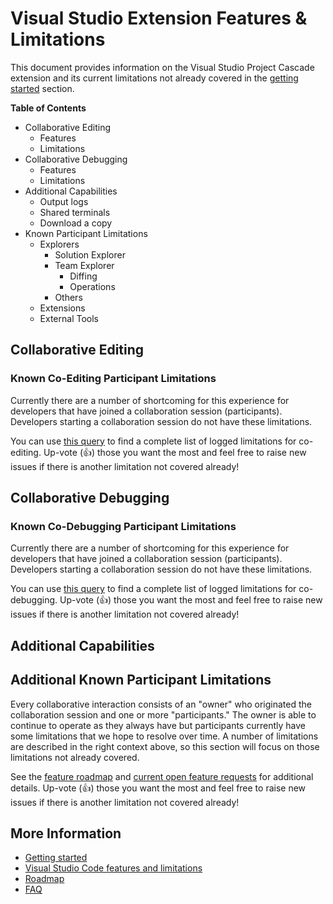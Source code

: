 # Visual Studio Extension Features & Limitations

This document provides information on the Visual Studio Project Cascade extension and its current limitations not already covered in the [getting started](getting-started.md) section.

**Table of Contents**
- Collaborative Editing
    - Features
    - Limitations
- Collaborative Debugging
    - Features
    - Limitations
- Additional Capabilities
    - Output logs
    - Shared terminals
    - Download a copy
- Known Participant Limitations
    - Explorers
       - Solution Explorer
       - Team Explorer
            - Diffing
          - Operations
       - Others
    - Extensions
    - External Tools

## Collaborative Editing

### Known Co-Editing Participant Limitations
Currently there are a number of shortcoming for this experience for developers that have joined a collaboration session (participants). Developers starting a collaboration session do not have these limitations.

You can use [this query](https://github.com/Microsoft/project-cascade/issues?utf8=%E2%9C%93&q=is%3Aissue%20is%3Aopen%20label%3Afeature-request%20label%3A%22area%3A%20co-edit%22%20sort%3Areactions-%2B1%20) to find a complete list of logged limitations for co-editing. Up-vote (👍) those you want the most and feel free to raise new issues if there is another limitation not covered already!

## Collaborative Debugging

### Known Co-Debugging Participant Limitations
Currently there are a number of shortcoming for this experience for developers that have joined a collaboration session (participants). Developers starting a collaboration session do not have these limitations.

You can use [this query](https://github.com/Microsoft/project-cascade/issues?utf8=%E2%9C%93&q=is%3Aissue%20is%3Aopen%20label%3Afeature-request%20label%3A%22area%3A%20co-debug%22%20sort%3Areactions-%2B1%20) to find a complete list of logged limitations for co-debugging. Up-vote (👍) those you want the most and feel free to raise new issues if there is another limitation not covered already!



## Additional Capabilities

## Additional Known Participant Limitations

Every collaborative interaction consists of an "owner" who originated the collaboration session and one or more "participants." The owner is able to continue to operate as they always have but participants currently have some limitations that we hope to resolve over time.  A number of limitations are described in the right context above, so this section will focus on those limitations not already covered. 

See the [feature roadmap](roadmap.md) and [current open feature requests](https://github.com/Microsoft/project-cascade/issues?utf8=%E2%9C%93&q=is%3Aopen%20is%3Aissue%20label%3Afeature-request%20sort%3Areactions-%2B1%20) for additional details. Up-vote (👍) those you want the most and feel free to raise new issues if there is another limitation not covered already!

## More Information

- [Getting started](getting-started.md)
- [Visual Studio Code features and limitations](collab-vscode,md)
- [Roadmap](roadmap.md)
- [FAQ](faq.md)